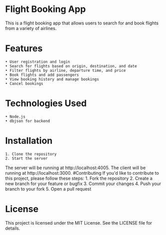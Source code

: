 # Flight Booking App
This is a flight booking app that allows users to search for and book flights from a variety of airlines.
# Features

    • User registration and login
    • Search for flights based on origin, destination, and date
    • Filter flights by airline, departure time, and price
    • Book flights and add passengers
    • View booking history and manage bookings
    • Cancel bookings
# Technologies Used
      
    • Node.js 
    • dbjson for backend
      
# Installation
    1. Clone the repository
    2. Start the server
    
 
The server will be running at http://localhost:4005.
The client will be running at http://localhost:3000.
#Contributing
If you'd like to contribute to this project, please follow these steps:
    1. Fork the repository
    2. Create a new branch for your feature or bugfix
    3. Commit your changes
    4. Push your branch to your fork
    5. Open a pull request
# License
This project is licensed under the MIT License. See the LICENSE file for details.
